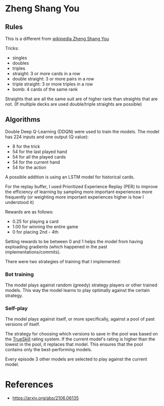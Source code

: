 # Zheng Shang You

## Rules

This is a different from [wikipedia Zheng Shang You](https://en.wikipedia.org/wiki/Zheng_Shangyou)

Tricks:

- singles
- doubles
- triples
- straight: 3 or more cards in a row
- double straight: 3 or more pairs in a row
- triple straight: 3 or more triples in a row
- bomb: 4 cards of the same rank

Straights that are all the same suit are of higher rank than straights that are not. (If multiple decks are used double/triple straights are possible)

## Algorithms

Double Deep Q-Learning (DDQN) were used to train the models. The model has 224 inputs and one output (Q value):

- 8 for the trick
- 54 for the last played hand
- 54 for all the played cards
- 54 for the current hand
- 54 for the action

A possible addition is using an LSTM model for historical cards.

For the replay buffer, I used Prioritized Experience Replay (PER) to improve the efficiency of learning by sampling more important experiences more frequently (or weighting more important experiences higher is how I understood it)

Rewards are as follows:

- 0.25 for playing a card
- 1.00 for winning the entire game
- 0 for placing 2nd - 4th

Setting rewards to be between 0 and 1 helps the model from having exploading gradients (which happened in the past implementations/commits).

There were two strategies of training that I implemented:

### Bot training

The model plays against random (greedy) strategy players or other trained models. This way the model learns to play optimally against the certain strategy.

### Self-play

The model plays against itself, or more specifically, against a pool of past versions of itself.

The strategy for choosing which versions to save in the pool was based on the [TrueSkill](https://en.wikipedia.org/wiki/TrueSkill) rating system. If the current model's rating is higher than the lowest in the pool, it replaces that model. This ensures that the pool contains only the best-performing models.

Every episode 3 other models are selected to play against the current model.

# References

- https://arxiv.org/abs/2106.06135
